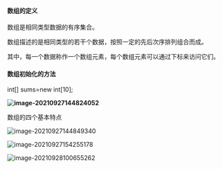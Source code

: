 #### 数组的定义

数组是相同类型数据的有序集合。

数组描述的是相同类型的若干个数据，按照一定的先后次序排列组合而成。

其中，每一个数据称作一个数组元素，每个数组元素可以通过下标来访问它们。

#### 数组初始化的方法

int[] sums=new int[10];

**![image-20210927144824052](C:\Users\18352\AppData\Roaming\Typora\typora-user-images\image-20210927144824052.png)**

数组的四个基本特点

![image-20210927144849340](C:\Users\18352\AppData\Roaming\Typora\typora-user-images\image-20210927144849340.png)

![image-20210927154255178](C:\Users\18352\AppData\Roaming\Typora\typora-user-images\image-20210927154255178.png)

![image-20210928100655262](C:\Users\18352\AppData\Roaming\Typora\typora-user-images\image-20210928100655262.png)
